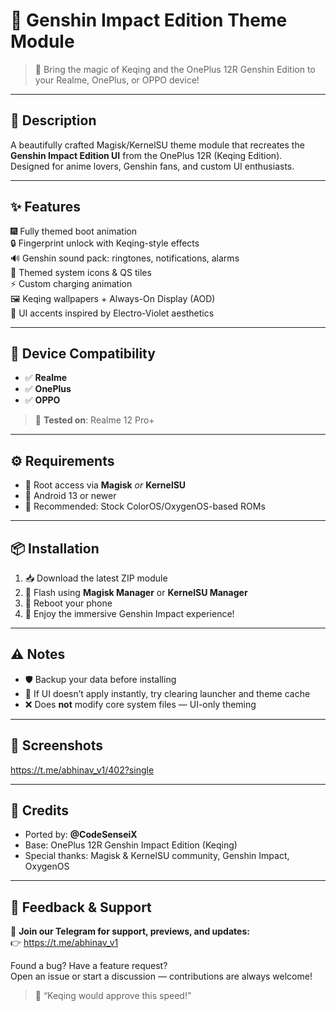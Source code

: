 # 🌌 Genshin Impact Edition Theme Module

> 💫 Bring the magic of Keqing and the OnePlus 12R Genshin Edition to your Realme, OnePlus, or OPPO device!

---

## 📝 Description

A beautifully crafted Magisk/KernelSU theme module that recreates the **Genshin Impact Edition UI** from the OnePlus 12R (Keqing Edition).  
Designed for anime lovers, Genshin fans, and custom UI enthusiasts.

---

## ✨ Features

🎆 Fully themed boot animation  
🔒 Fingerprint unlock with Keqing-style effects  
🔊 Genshin sound pack: ringtones, notifications, alarms  
🎨 Themed system icons & QS tiles  
⚡ Custom charging animation  
🖼️ Keqing wallpapers + Always-On Display (AOD)  
🌈 UI accents inspired by Electro-Violet aesthetics

---

## 📱 Device Compatibility

- ✅ **Realme**
- ✅ **OnePlus**
- ✅ **OPPO**

> 🧪 **Tested on**: Realme 12 Pro+

---

## ⚙️ Requirements

- 🔧 Root access via **Magisk** _or_ **KernelSU**
- 📱 Android 13 or newer
- 🎯 Recommended: Stock ColorOS/OxygenOS-based ROMs

---

## 📦 Installation

1. 📥 Download the latest ZIP module
2. 📲 Flash using **Magisk Manager** or **KernelSU Manager**
3. 🔁 Reboot your phone
4. 🌠 Enjoy the immersive Genshin Impact experience!

---

## ⚠️ Notes

- 🛡️ Backup your data before installing
- 🧹 If UI doesn’t apply instantly, try clearing launcher and theme cache
- ❌ Does **not** modify core system files — UI-only theming

---

## 📸 Screenshots

https://t.me/abhinav_v1/402?single

---

## 🙌 Credits

- Ported by: **@CodeSenseiX**
- Base: OnePlus 12R Genshin Impact Edition (Keqing)
- Special thanks: Magisk & KernelSU community, Genshin Impact, OxygenOS

---

## 💬 Feedback & Support

📣 **Join our Telegram for support, previews, and updates:**  
👉 https://t.me/abhinav_v1

Found a bug? Have a feature request?  
Open an issue or start a discussion — contributions are always welcome!

> 🦊 “Keqing would approve this speed!”
